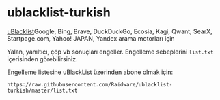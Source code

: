 # ublacklist-turkish

[uBlacklist](https://github.com/iorate/uBlacklist/)Google, Bing, Brave, DuckDuckGo, Ecosia, Kagi, Qwant, SearX, Startpage.com, Yahoo! JAPAN, Yandex arama motorları için

Yalan, yanıltıcı, çöp vb sonuçları engeller. Engelleme sebeplerini `list.txt` içerisinden görebilirsiniz.

Engelleme listesine uBlackList üzerinden abone olmak için:
```
https://raw.githubusercontent.com/Raidware/ublacklist-turkish/master/list.txt
```
